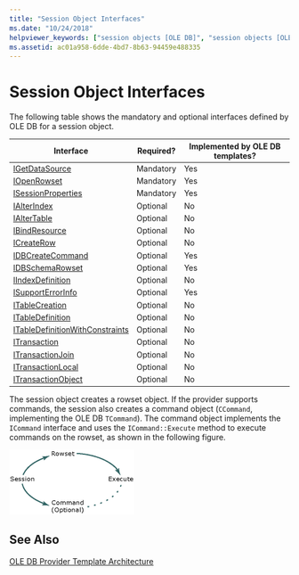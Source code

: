 ```yaml
---
title: "Session Object Interfaces"
ms.date: "10/24/2018"
helpviewer_keywords: ["session objects [OLE DB]", "session objects [OLE DB], interfaces", "OLE DB provider templates, object interfaces", "interfaces, session object", "interfaces, list of"]
ms.assetid: ac01a958-6dde-4bd7-8b63-94459e488335
---
```

# Session Object Interfaces

The following table shows the mandatory and optional interfaces defined by OLE DB for a session object.

|Interface|Required?|Implemented by OLE DB templates?|
|---------------|---------------|--------------------------------------|
|[IGetDataSource](https://docs.microsoft.com/previous-versions/windows/desktop/ms709721(v=vs.85))|Mandatory|Yes|
|[IOpenRowset](https://docs.microsoft.com/previous-versions/windows/desktop/ms716946(v=vs.85))|Mandatory|Yes|
|[ISessionProperties](https://docs.microsoft.com/previous-versions/windows/desktop/ms713721(v=vs.85))|Mandatory|Yes|
|[IAlterIndex](https://docs.microsoft.com/previous-versions/windows/desktop/ms714943(v=vs.85))|Optional|No|
|[IAlterTable](https://docs.microsoft.com/previous-versions/windows/desktop/ms719764(v=vs.85))|Optional|No|
|[IBindResource](https://docs.microsoft.com/previous-versions/windows/desktop/ms714936(v=vs.85))|Optional|No|
|[ICreateRow](https://docs.microsoft.com/previous-versions/windows/desktop/ms716832(v=vs.85))|Optional|No|
|[IDBCreateCommand](https://docs.microsoft.com/previous-versions/windows/desktop/ms711625(v=vs.85))|Optional|Yes|
|[IDBSchemaRowset](https://docs.microsoft.com/previous-versions/windows/desktop/ms713686(v=vs.85))|Optional|Yes|
|[IIndexDefinition](https://docs.microsoft.com/previous-versions/windows/desktop/ms711593(v=vs.85))|Optional|No|
|[ISupportErrorInfo](https://docs.microsoft.com/previous-versions/windows/desktop/ms715816(v=vs.85))|Optional|Yes|
|[ITableCreation](https://docs.microsoft.com/previous-versions/windows/desktop/ms713639(v=vs.85))|Optional|No|
|[ITableDefinition](https://docs.microsoft.com/previous-versions/windows/desktop/ms714277(v=vs.85))|Optional|No|
|[ITableDefinitionWithConstraints](https://docs.microsoft.com/previous-versions/windows/desktop/ms720947(v=vs.85))|Optional|No|
|[ITransaction](https://docs.microsoft.com/previous-versions/windows/desktop/ms723053(v=vs.85))|Optional|No|
|[ITransactionJoin](https://docs.microsoft.com/previous-versions/windows/desktop/ms718071(v=vs.85))|Optional|No|
|[ITransactionLocal](https://docs.microsoft.com/previous-versions/windows/desktop/ms714893(v=vs.85))|Optional|No|
|[ITransactionObject](https://docs.microsoft.com/previous-versions/windows/desktop/ms713659(v=vs.85))|Optional|No|

The session object creates a rowset object. If the provider supports commands, the session also creates a command object (`CCommand`, implementing the OLE DB `TCommand`). The command object implements the `ICommand` interface and uses the `ICommand::Execute` method to execute commands on the rowset, as shown in the following figure.

![Provider conceptual diagram](../../data/oledb/media/vc4u551.gif "vc4u551")

## See Also

[OLE DB Provider Template Architecture](../../data/oledb/ole-db-provider-template-architecture.md)<br/>

